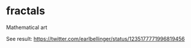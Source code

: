 # fractals
Mathematical art 

See result: https://twitter.com/earlbellinger/status/1235177771996819456
